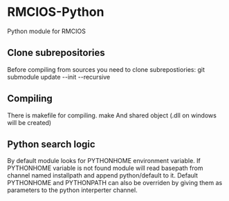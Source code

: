 # RMCIOS-Python
Python module for RMCIOS

## Clone subrepositories
Before compiling from sources you need to clone subrepostiories:
git submodule update --init --recursive

## Compiling
There is makefile for compiling.
make
And shared object (.dll on windows will be created)

## Python search logic

By default module looks for PYTHONHOME environment variable. 
If PYTHONHOME variable is not found module will read basepath from channel named installpath and append python/default to it.
Default PYTHONHOME and PYTHONPATH can also be overriden by giving them as parameters to the python interperter channel.


